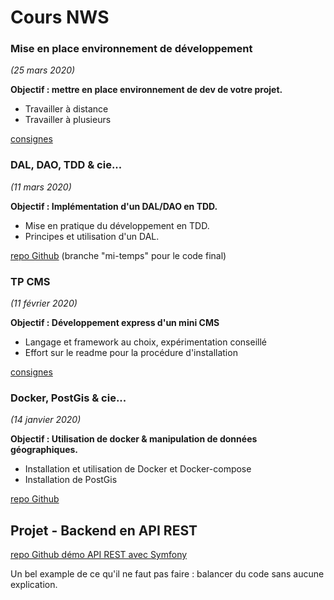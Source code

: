 # Cours NWS

### Mise en place environnement de développement 

*(25 mars 2020)* 

**Objectif : mettre en place environnement de dev de votre projet.**
- Travailler à distance
- Travailler à plusieurs

[consignes](2020-03-25-projet-env-dev.md)


### DAL, DAO, TDD & cie...

*(11 mars 2020)* 

**Objectif : Implémentation d'un DAL/DAO en TDD.**
- Mise en pratique du développement en TDD.
- Principes et utilisation d'un DAL.

[repo Github](https://github.com/leahpar/nws-tdd-dal) (branche "mi-temps" pour le code final)



### TP CMS 

*(11 février 2020)* 

**Objectif : Développement express d'un mini CMS**
- Langage et framework au choix, expérimentation conseillé
- Effort sur le readme pour la procédure d'installation

[consignes](2020-02-11-tp-cms.md)


### Docker, PostGis & cie...

*(14 janvier 2020)* 

**Objectif : Utilisation de docker & manipulation de données géographiques.**
- Installation et utilisation de Docker et Docker-compose
- Installation de PostGis

[repo Github](https://github.com/leahpar/dok)


## Projet - Backend en API REST

[repo Github démo API REST avec Symfony](https://github.com/leahpar/NWS-apidemo)

Un bel example de ce qu'il ne faut pas faire : balancer du code sans aucune explication. 
